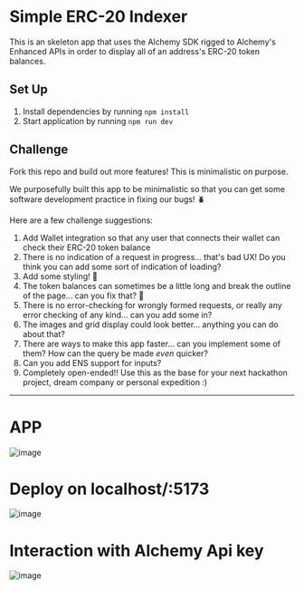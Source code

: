 # Simple ERC-20 Indexer

This is an skeleton app that uses the Alchemy SDK rigged to Alchemy's Enhanced APIs in order to display all of an address's ERC-20 token balances.

## Set Up

1. Install dependencies by running `npm install`
2. Start application by running `npm run dev`

## Challenge

Fork this repo and build out more features! This is minimalistic on purpose.

We purposefully built this app to be minimalistic so that you can get some software development practice in fixing our bugs! 🪲

Here are a few challenge suggestions:

1. Add Wallet integration so that any user that connects their wallet can check their ERC-20 token balance
2. There is no indication of a request in progress... that's bad UX! Do you think you can add some sort of indication of loading?
3. Add some styling! 🎨
4. The token balances can sometimes be a little long and break the outline of the page... can you fix that? 🔧
5. There is no error-checking for wrongly formed requests, or really any error checking of any kind... can you add some in?
6. The images and grid display could look better... anything you can do about that?
7. There are ways to make this app faster... can you implement some of them? How can the query be made _even_ quicker?
8. Can you add ENS support for inputs?
9. Completely open-ended!! Use this as the base for your next hackathon project, dream company or personal expedition :)
---------------------------------------------------------------------------------------------------------------------------------------

# APP

![image](https://user-images.githubusercontent.com/42863568/215918010-c62a5206-14e1-4172-8f90-cdfeece9fd6e.png)

# Deploy on localhost/:5173

![image](https://user-images.githubusercontent.com/42863568/215919774-b6aa2b35-fb37-41a6-92c2-988d70c99bf4.png)

# Interaction with Alchemy Api key

![image](https://user-images.githubusercontent.com/42863568/215920488-629238bf-41d2-44a7-9795-8632a7768806.png)

